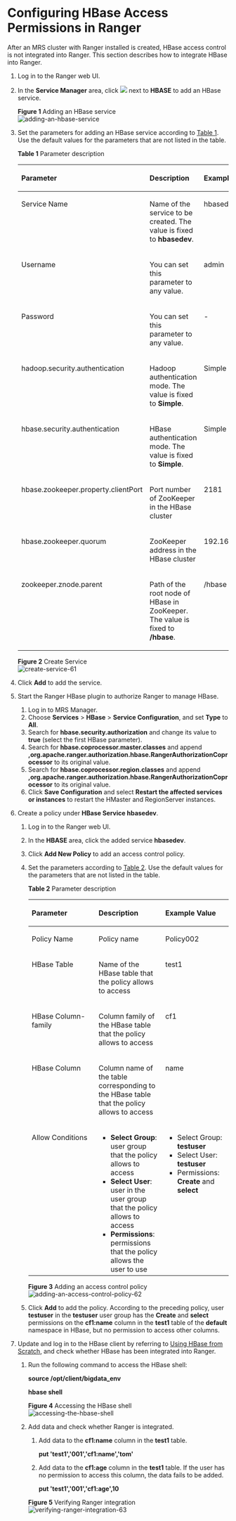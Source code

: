 # Configuring HBase Access Permissions in Ranger<a name="EN-US_TOPIC_0228886237"></a>

After an MRS cluster with Ranger installed is created, HBase access control is not integrated into Ranger. This section describes how to integrate HBase into Ranger.

1.  Log in to the Ranger web UI.
2.  In the  **Service Manager**  area, click  ![](figures/en-us_image_0228886616.png)  next to  **HBASE**  to add an HBase service.

    **Figure  1**  Adding an HBase service<a name="fig1355517248383"></a>  
    ![](figures/adding-an-hbase-service.png "adding-an-hbase-service")

3.  Set the parameters for adding an HBase service according to  [Table 1](#table74220350178). Use the default values for the parameters that are not listed in the table.

    **Table  1**  Parameter description

    <a name="table74220350178"></a>
    <table><thead align="left"><tr id="row1743935151719"><th class="cellrowborder" valign="top" width="33.33333333333333%" id="mcps1.2.4.1.1"><p id="p13378105233519"><a name="p13378105233519"></a><a name="p13378105233519"></a>Parameter</p>
    </th>
    <th class="cellrowborder" valign="top" width="33.33333333333333%" id="mcps1.2.4.1.2"><p id="p7378652143515"><a name="p7378652143515"></a><a name="p7378652143515"></a>Description</p>
    </th>
    <th class="cellrowborder" valign="top" width="33.33333333333333%" id="mcps1.2.4.1.3"><p id="p337875211359"><a name="p337875211359"></a><a name="p337875211359"></a>Example Value</p>
    </th>
    </tr>
    </thead>
    <tbody><tr id="row94373551718"><td class="cellrowborder" valign="top" width="33.33333333333333%" headers="mcps1.2.4.1.1 "><p id="p13783525354"><a name="p13783525354"></a><a name="p13783525354"></a>Service Name</p>
    </td>
    <td class="cellrowborder" valign="top" width="33.33333333333333%" headers="mcps1.2.4.1.2 "><p id="p10378952103511"><a name="p10378952103511"></a><a name="p10378952103511"></a>Name of the service to be created. The value is fixed to <strong id="b6341155601315"><a name="b6341155601315"></a><a name="b6341155601315"></a>hbasedev</strong>.</p>
    </td>
    <td class="cellrowborder" valign="top" width="33.33333333333333%" headers="mcps1.2.4.1.3 "><p id="p143789524351"><a name="p143789524351"></a><a name="p143789524351"></a>hbasedev</p>
    </td>
    </tr>
    <tr id="row154353515177"><td class="cellrowborder" valign="top" width="33.33333333333333%" headers="mcps1.2.4.1.1 "><p id="p1037885253516"><a name="p1037885253516"></a><a name="p1037885253516"></a>Username</p>
    </td>
    <td class="cellrowborder" valign="top" width="33.33333333333333%" headers="mcps1.2.4.1.2 "><p id="p203781552183511"><a name="p203781552183511"></a><a name="p203781552183511"></a>You can set this parameter to any value.</p>
    </td>
    <td class="cellrowborder" valign="top" width="33.33333333333333%" headers="mcps1.2.4.1.3 "><p id="p193781526356"><a name="p193781526356"></a><a name="p193781526356"></a>admin</p>
    </td>
    </tr>
    <tr id="row243143511179"><td class="cellrowborder" valign="top" width="33.33333333333333%" headers="mcps1.2.4.1.1 "><p id="p13379115223515"><a name="p13379115223515"></a><a name="p13379115223515"></a>Password</p>
    </td>
    <td class="cellrowborder" valign="top" width="33.33333333333333%" headers="mcps1.2.4.1.2 "><p id="p437945273517"><a name="p437945273517"></a><a name="p437945273517"></a>You can set this parameter to any value.</p>
    </td>
    <td class="cellrowborder" valign="top" width="33.33333333333333%" headers="mcps1.2.4.1.3 "><p id="p123791352153520"><a name="p123791352153520"></a><a name="p123791352153520"></a>-</p>
    </td>
    </tr>
    <tr id="row343153551716"><td class="cellrowborder" valign="top" width="33.33333333333333%" headers="mcps1.2.4.1.1 "><p id="p1243163517179"><a name="p1243163517179"></a><a name="p1243163517179"></a>hadoop.security.authentication</p>
    </td>
    <td class="cellrowborder" valign="top" width="33.33333333333333%" headers="mcps1.2.4.1.2 "><p id="p243103561716"><a name="p243103561716"></a><a name="p243103561716"></a>Hadoop authentication mode. The value is fixed to <strong id="b137387313142"><a name="b137387313142"></a><a name="b137387313142"></a>Simple</strong>.</p>
    </td>
    <td class="cellrowborder" valign="top" width="33.33333333333333%" headers="mcps1.2.4.1.3 "><p id="p843133512171"><a name="p843133512171"></a><a name="p843133512171"></a>Simple</p>
    </td>
    </tr>
    <tr id="row174315352174"><td class="cellrowborder" valign="top" width="33.33333333333333%" headers="mcps1.2.4.1.1 "><p id="p12432355173"><a name="p12432355173"></a><a name="p12432355173"></a>hbase.security.authentication</p>
    </td>
    <td class="cellrowborder" valign="top" width="33.33333333333333%" headers="mcps1.2.4.1.2 "><p id="p54303512175"><a name="p54303512175"></a><a name="p54303512175"></a>HBase authentication mode. The value is fixed to <strong id="b10695349144"><a name="b10695349144"></a><a name="b10695349144"></a>Simple</strong>.</p>
    </td>
    <td class="cellrowborder" valign="top" width="33.33333333333333%" headers="mcps1.2.4.1.3 "><p id="p184373591715"><a name="p184373591715"></a><a name="p184373591715"></a>Simple</p>
    </td>
    </tr>
    <tr id="row174314357170"><td class="cellrowborder" valign="top" width="33.33333333333333%" headers="mcps1.2.4.1.1 "><p id="p343153517173"><a name="p343153517173"></a><a name="p343153517173"></a>hbase.zookeeper.property.clientPort</p>
    </td>
    <td class="cellrowborder" valign="top" width="33.33333333333333%" headers="mcps1.2.4.1.2 "><p id="p1543173551716"><a name="p1543173551716"></a><a name="p1543173551716"></a>Port number of ZooKeeper in the HBase cluster</p>
    </td>
    <td class="cellrowborder" valign="top" width="33.33333333333333%" headers="mcps1.2.4.1.3 "><p id="p16432358177"><a name="p16432358177"></a><a name="p16432358177"></a>2181</p>
    </td>
    </tr>
    <tr id="row1043335111715"><td class="cellrowborder" valign="top" width="33.33333333333333%" headers="mcps1.2.4.1.1 "><p id="p343183531710"><a name="p343183531710"></a><a name="p343183531710"></a>hbase.zookeeper.quorum</p>
    </td>
    <td class="cellrowborder" valign="top" width="33.33333333333333%" headers="mcps1.2.4.1.2 "><p id="p14431735181716"><a name="p14431735181716"></a><a name="p14431735181716"></a>ZooKeeper address in the HBase cluster</p>
    </td>
    <td class="cellrowborder" valign="top" width="33.33333333333333%" headers="mcps1.2.4.1.3 "><p id="p13980205719194"><a name="p13980205719194"></a><a name="p13980205719194"></a>192.168.0.7,192.168.0.8,192.168.0.9</p>
    </td>
    </tr>
    <tr id="row19708163015201"><td class="cellrowborder" valign="top" width="33.33333333333333%" headers="mcps1.2.4.1.1 "><p id="p1370953092011"><a name="p1370953092011"></a><a name="p1370953092011"></a>zookeeper.znode.parent</p>
    </td>
    <td class="cellrowborder" valign="top" width="33.33333333333333%" headers="mcps1.2.4.1.2 "><p id="p4709123012208"><a name="p4709123012208"></a><a name="p4709123012208"></a>Path of the root node of HBase in ZooKeeper. The value is fixed to <strong id="b1550684011515"><a name="b1550684011515"></a><a name="b1550684011515"></a>/hbase</strong>.</p>
    </td>
    <td class="cellrowborder" valign="top" width="33.33333333333333%" headers="mcps1.2.4.1.3 "><p id="p4709163092020"><a name="p4709163092020"></a><a name="p4709163092020"></a>/hbase</p>
    </td>
    </tr>
    </tbody>
    </table>

    **Figure  2**  Create Service<a name="fig39091316015"></a>  
    ![](figures/create-service-61.png "create-service-61")

4.  Click  **Add**  to add the service.
5.  Start the Ranger HBase plugin to authorize Ranger to manage HBase.
    1.  Log in to MRS Manager.
    2.  Choose  **Services**  \>  **HBase**  \>  **Service Configuration**, and set  **Type**  to  **All**.
    3.  Search for  **hbase.security.authorization**  and change its value to  **true**  \(select the first HBase parameter\).
    4.  Search for  **hbase.coprocessor.master.classes**  and append  **,org.apache.ranger.authorization.hbase.RangerAuthorizationCoprocessor**  to its original value.
    5.  Search for  **hbase.coprocessor.region.classes**  and append  **,org.apache.ranger.authorization.hbase.RangerAuthorizationCoprocessor**  to its original value.
    6.  Click  **Save Configuration**  and select  **Restart the affected services or instances**  to restart the HMaster and RegionServer instances.

6.  Create a policy under  **HBase Service hbasedev**.
    1.  Log in to the Ranger web UI.
    2.  In the  **HBASE**  area, click the added service  **hbasedev**.
    3.  Click  **Add New Policy**  to add an access control policy.
    4.  Set the parameters according to  [Table 2](#table116322231534). Use the default values for the parameters that are not listed in the table.

        **Table  2**  Parameter description

        <a name="table116322231534"></a>
        <table><thead align="left"><tr id="row11633152314316"><th class="cellrowborder" valign="top" width="33.33333333333333%" id="mcps1.2.4.1.1"><p id="p1260833016420"><a name="p1260833016420"></a><a name="p1260833016420"></a>Parameter</p>
        </th>
        <th class="cellrowborder" valign="top" width="33.33333333333333%" id="mcps1.2.4.1.2"><p id="p156082301046"><a name="p156082301046"></a><a name="p156082301046"></a>Description</p>
        </th>
        <th class="cellrowborder" valign="top" width="33.33333333333333%" id="mcps1.2.4.1.3"><p id="p1060811302417"><a name="p1060811302417"></a><a name="p1060811302417"></a>Example Value</p>
        </th>
        </tr>
        </thead>
        <tbody><tr id="row1163310231234"><td class="cellrowborder" valign="top" width="33.33333333333333%" headers="mcps1.2.4.1.1 "><p id="p1865510429816"><a name="p1865510429816"></a><a name="p1865510429816"></a>Policy Name</p>
        </td>
        <td class="cellrowborder" valign="top" width="33.33333333333333%" headers="mcps1.2.4.1.2 "><p id="p19547132615414"><a name="p19547132615414"></a><a name="p19547132615414"></a>Policy name</p>
        </td>
        <td class="cellrowborder" valign="top" width="33.33333333333333%" headers="mcps1.2.4.1.3 "><p id="p46331231316"><a name="p46331231316"></a><a name="p46331231316"></a>Policy002</p>
        </td>
        </tr>
        <tr id="row9633142318314"><td class="cellrowborder" valign="top" width="33.33333333333333%" headers="mcps1.2.4.1.1 "><p id="p11633172313315"><a name="p11633172313315"></a><a name="p11633172313315"></a>HBase Table</p>
        </td>
        <td class="cellrowborder" valign="top" width="33.33333333333333%" headers="mcps1.2.4.1.2 "><p id="p45473261944"><a name="p45473261944"></a><a name="p45473261944"></a>Name of the HBase table that the policy allows to access</p>
        </td>
        <td class="cellrowborder" valign="top" width="33.33333333333333%" headers="mcps1.2.4.1.3 "><p id="p2063314239314"><a name="p2063314239314"></a><a name="p2063314239314"></a>test1</p>
        </td>
        </tr>
        <tr id="row863372320317"><td class="cellrowborder" valign="top" width="33.33333333333333%" headers="mcps1.2.4.1.1 "><p id="p16335231835"><a name="p16335231835"></a><a name="p16335231835"></a>HBase Column-family</p>
        </td>
        <td class="cellrowborder" valign="top" width="33.33333333333333%" headers="mcps1.2.4.1.2 "><p id="p054718261244"><a name="p054718261244"></a><a name="p054718261244"></a>Column family of the HBase table that the policy allows to access</p>
        </td>
        <td class="cellrowborder" valign="top" width="33.33333333333333%" headers="mcps1.2.4.1.3 "><p id="p176331023136"><a name="p176331023136"></a><a name="p176331023136"></a>cf1</p>
        </td>
        </tr>
        <tr id="row1663420237318"><td class="cellrowborder" valign="top" width="33.33333333333333%" headers="mcps1.2.4.1.1 "><p id="p663414239318"><a name="p663414239318"></a><a name="p663414239318"></a>HBase Column</p>
        </td>
        <td class="cellrowborder" valign="top" width="33.33333333333333%" headers="mcps1.2.4.1.2 "><p id="p1754752616416"><a name="p1754752616416"></a><a name="p1754752616416"></a>Column name of the table corresponding to the HBase table that the policy allows to access</p>
        </td>
        <td class="cellrowborder" valign="top" width="33.33333333333333%" headers="mcps1.2.4.1.3 "><p id="p1063412318311"><a name="p1063412318311"></a><a name="p1063412318311"></a>name</p>
        </td>
        </tr>
        <tr id="row463413231318"><td class="cellrowborder" valign="top" width="33.33333333333333%" headers="mcps1.2.4.1.1 "><p id="p1263412231934"><a name="p1263412231934"></a><a name="p1263412231934"></a>Allow Conditions</p>
        </td>
        <td class="cellrowborder" valign="top" width="33.33333333333333%" headers="mcps1.2.4.1.2 "><a name="ul291972075620"></a><a name="ul291972075620"></a><ul id="ul291972075620"><li><strong id="b1804939152017"><a name="b1804939152017"></a><a name="b1804939152017"></a>Select Group</strong>: user group that the policy allows to access</li><li><strong id="b106013419203"><a name="b106013419203"></a><a name="b106013419203"></a>Select User</strong>: user in the user group that the policy allows to access</li><li><strong id="b18863104282018"><a name="b18863104282018"></a><a name="b18863104282018"></a>Permissions</strong>: permissions that the policy allows the user to use</li></ul>
        </td>
        <td class="cellrowborder" valign="top" width="33.33333333333333%" headers="mcps1.2.4.1.3 "><a name="ul11428874228"></a><a name="ul11428874228"></a><ul id="ul11428874228"><li>Select Group: <strong id="b21006446206"><a name="b21006446206"></a><a name="b21006446206"></a>testuser</strong></li><li>Select User: <strong id="b1437524511209"><a name="b1437524511209"></a><a name="b1437524511209"></a>testuser</strong></li><li>Permissions: <strong id="b17345104615201"><a name="b17345104615201"></a><a name="b17345104615201"></a>Create</strong> and <strong id="b183461146132016"><a name="b183461146132016"></a><a name="b183461146132016"></a>select</strong></li></ul>
        </td>
        </tr>
        </tbody>
        </table>

        **Figure  3**  Adding an access control policy<a name="fig2047532791212"></a>  
        ![](figures/adding-an-access-control-policy-62.png "adding-an-access-control-policy-62")

    5.  Click  **Add**  to add the policy. According to the preceding policy, user  **testuser**  in the  **testuser**  user group has the  **Create**  and  **select**  permissions on the  **cf1:name**  column in the  **test1**  table of the  **default**  namespace in HBase, but no permission to access other columns.

7.  Update and log in to the HBase client by referring to  [Using HBase from Scratch](using-hbase-from-scratch.md), and check whether HBase has been integrated into Ranger.
    1.  Run the following command to access the HBase shell:

        **source /opt/client/bigdata\_env**

        **hbase shell**

        **Figure  4**  Accessing the HBase shell<a name="fig194139416157"></a>  
        ![](figures/accessing-the-hbase-shell.png "accessing-the-hbase-shell")

    2.  Add data and check whether Ranger is integrated.

        1.  Add data to the  **cf1:name**  column in the  **test1**  table.

            **put 'test1','001','cf1:name','tom'**

        2.  Add data to the  **cf1:age**  column in the  **test1**  table. If the user has no permission to access this column, the data fails to be added.

            **put 'test1','001','cf1:age',10**

        **Figure  5**  Verifying Ranger integration<a name="fig11361364170"></a>  
        ![](figures/verifying-ranger-integration-63.png "verifying-ranger-integration-63")



